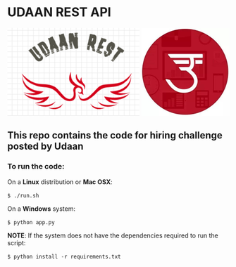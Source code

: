 # UDAAN REST API

<p align="center">
  <img width="300" height="200" src="images/my-logo.png">
  <img width="200" height="200" src="images/udaan-logo.jpg">
</p>

## This repo contains the code for hiring challenge posted by Udaan


### To run the code:

On a **Linux** distribution or **Mac OSX**:

```
$ ./run.sh
```

On a **Windows** system:

```
$ python app.py
```

**NOTE**: If the system does not have the dependencies required to run the script:

```
$ python install -r requirements.txt
```
